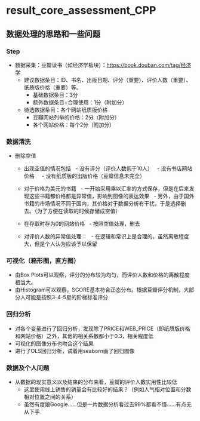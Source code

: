 # result_core_assessment_CPP
## 数据处理的思路和一些问题
### Step
- 数据采集：豆瓣读书（如经济学板块）：https://book.douban.com/tag/经济学
  - 建议数据条目：ID、书名、出版日期、评分（重要）、评价人数（重要）、纸质版价格（重要）等。
      - 基础数据条目：3分
      - 额外数据条目+合理使用：1分（附加分）
  - 待选数据条目：各个网站纸质版价格
      - 豆瓣网站列举的价格：2分（附加分）
      - 各个网站价格：每个2分（附加分）

### 数据清洗
- 删除空值
  -	出现空值的情况包括
      - 没有评分（评价人数低于10人）
      - 没有书店网站价格
      - 没有纸质版的出版价格（豆瓣信息未完全）

  -	对于价格为美元的书籍
      - 一开始采用乘以汇率的方式保存，但是在后来发现这些书籍都价格都是异常值，影响到图像的表达效果
      -	另外，由于国外书籍的市场情况不同于国内，其价格对于数据分析有干扰，于是选择删去。（为了方便在读取的时候存储成空值）
  - 在存取时存为0的网站价格
      - 按照空值处理，删去

  - 对评价人数的异常值处理：
      -  在逻辑和常识上是合理的，虽然离散程度大，但是个人认为应该予以保留

### 可视化（箱形图，直方图）
- 由Box Plots可以观察，评分的分布较为均匀，而评价人数和价格的离散程度相当大。
  
- 由Histogram可以观察，SCORE基本符合正态分布。根据豆瓣评分机制，大部分人可能是按照3-4-5星的阶梯标准评分
  
### 回归分析
- 对各个变量进行了回归分析，发现除了PRICE和WEB_PRICE（即纸质版价格和网站价格）之外，其他的相关系数都小于0.3，相关程度低
- 可视化的图像分布也吻合这个结果
- 进行了OLS回归分析，试着用seaborn画了回归图像
 
### 数据及个人问题
- 从数据的现实意义以及结果的分布来看，豆瓣的评价人数实用性比较低
  - 这里使用线上销售的销量会有比较好的结果？（例如人气相对位置和分数相对位置之间的关系）
  - 虽然有度娘Google……但是一片数据分析看过去99%都看不懂……有点无从下手
